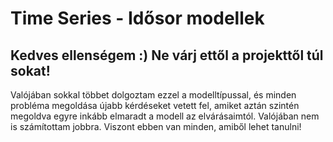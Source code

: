 # Time Series - Idősor modellek

## Kedves ellenségem :) Ne várj ettől a projekttől túl sokat!

Valójában sokkal többet dolgoztam ezzel a modelltípussal, és minden probléma megoldása újabb kérdéseket vetett fel, amiket aztán szintén megoldva egyre inkább elmaradt a modell az elvárásaimtól. Valójában nem is számítottam jobbra. Viszont ebben van minden, amiből lehet tanulni!
